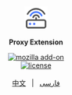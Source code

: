 <div align="center">
	<p>
		<a href="README.md">
			<img src="icons/border-48.png" width="48" alt="Proxy Extension" />
		</a>
	</p>
	<p>
		<b>
			Proxy Extension
		</b>
	</p>
	<a href="https://addons.mozilla.org/en-US/firefox/addon/proxyextension/">
		<img src="https://img.shields.io/amo/v/proxyextension.svg" alt="mozilla add-on" />
	</a>
	<br>
	<a href="LICENSE">
		<img src="https://img.shields.io/github/license/Webb-L/ProxyExtensionFirefox" alt="license" />
	</a>	
	<br>
	<br>
	<a href="docs/README-CN.md">中文</a>&nbsp&nbsp&nbsp|&nbsp&nbsp&nbsp<a href="docs/README-FA.md">فارسی</a>
</div>
